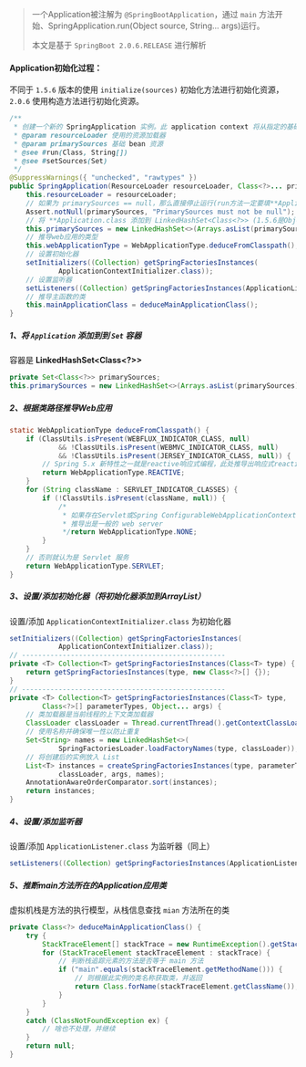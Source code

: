 > 一个Application被注解为 `@SpringBootApplication`，通过 `main` 方法开始、SpringApplication.run(Object source, String... args)运行。
>
> 本文是基于 `SpringBoot 2.0.6.RELEASE` 进行解析

#### Application初始化过程：

不同于 `1.5.6` 版本的使用 `initialize(sources)` 初始化方法进行初始化资源，`2.0.6` 使用构造方法进行初始化资源。

```java
/**
 * 创建一个新的 SpringApplication 实例。此 application context 将从指定的基础资源 SpringApplication类级文件加载 beans 详情。实例可以在调用 run(String... args) 方法前定制化。
 * @param resourceLoader 使用的资源加载器
 * @param primarySources 基础 bean 资源
 * @see #run(Class, String[])
 * @see #setSources(Set)
 */
@SuppressWarnings({ "unchecked", "rawtypes" })
public SpringApplication(ResourceLoader resourceLoader, Class<?>... primarySources) {
	this.resourceLoader = resourceLoader;
    // 如果为 primarySources == null，那么直接停止运行(run方法一定要填**Application.class)
	Assert.notNull(primarySources, "PrimarySources must not be null");
    // 将 **Application.class 添加到 LinkedHashSet<Class<?>> (1.5.6是Object泛型)
	this.primarySources = new LinkedHashSet<>(Arrays.asList(primarySources));
    // 推导web应用的类型
	this.webApplicationType = WebApplicationType.deduceFromClasspath();
    // 设置初始化器
	setInitializers((Collection) getSpringFactoriesInstances(
			ApplicationContextInitializer.class));
    // 设置监听器
	setListeners((Collection) getSpringFactoriesInstances(ApplicationListener.class));
    // 推导主函数的类
	this.mainApplicationClass = deduceMainApplicationClass();
}
```

##### 1、将 `Application` 添加到到 `Set` 容器

容器是 **LinkedHashSet<Class<?>>**

```java
private Set<Class<?>> primarySources;
this.primarySources = new LinkedHashSet<>(Arrays.asList(primarySources));
```

##### 2、根据类路径推导Web应用

```java
static WebApplicationType deduceFromClasspath() {
	if (ClassUtils.isPresent(WEBFLUX_INDICATOR_CLASS, null)
			&& !ClassUtils.isPresent(WEBMVC_INDICATOR_CLASS, null)
			&& !ClassUtils.isPresent(JERSEY_INDICATOR_CLASS, null)) {
        // Spring 5.x 新特性之一就是reactive响应式编程，此处推导出响应式reactive web server
		return WebApplicationType.REACTIVE;
	}
	for (String className : SERVLET_INDICATOR_CLASSES) {
		if (!ClassUtils.isPresent(className, null)) {
            /* 
             * 如果存在Servlet或Spring ConfigurableWebApplicationContext
             * 推导出是一般的 web server
			 */return WebApplicationType.NONE;
		}
	}
    // 否则就认为是 Servlet 服务
	return WebApplicationType.SERVLET;
}
```

#####  3、设置/添加初始化器（将初始化器添加到ArrayList）

设置/添加 `ApplicationContextInitializer.class` 为初始化器

```java
setInitializers((Collection) getSpringFactoriesInstances(
			ApplicationContextInitializer.class));
// --------------------------------------------------
private <T> Collection<T> getSpringFactoriesInstances(Class<T> type) {
	return getSpringFactoriesInstances(type, new Class<?>[] {});
}
// --------------------------------------------------
private <T> Collection<T> getSpringFactoriesInstances(Class<T> type,
		Class<?>[] parameterTypes, Object... args) {
    // 类加载器是当前线程的上下文类加载器
	ClassLoader classLoader = Thread.currentThread().getContextClassLoader();
	// 使用名称并确保唯一性以防止重复
	Set<String> names = new LinkedHashSet<>(
			SpringFactoriesLoader.loadFactoryNames(type, classLoader));
    // 将创建后的实例放入 List
	List<T> instances = createSpringFactoriesInstances(type, parameterTypes,
			classLoader, args, names);
	AnnotationAwareOrderComparator.sort(instances);
	return instances;
}
```

##### 4、设置/添加监听器

设置/添加 `ApplicationListener.class` 为监听器（同上）

```java
setListeners((Collection) getSpringFactoriesInstances(ApplicationListener.class));
```

##### 5、推断main方法所在的Application应用类

虚拟机栈是方法的执行模型，从栈信息查找 `mian`  方法所在的类

```java
private Class<?> deduceMainApplicationClass() {
	try {
		StackTraceElement[] stackTrace = new RuntimeException().getStackTrace();
		for (StackTraceElement stackTraceElement : stackTrace) {
            // 判断栈追踪元素的方法是否等于 main 方法
			if ("main".equals(stackTraceElement.getMethodName())) {
                // 则根据此实例的类名称获取类，并返回
				return Class.forName(stackTraceElement.getClassName());
			}
		}
	}
	catch (ClassNotFoundException ex) {
		// 啥也不处理，并继续
	}
	return null;
}
```

